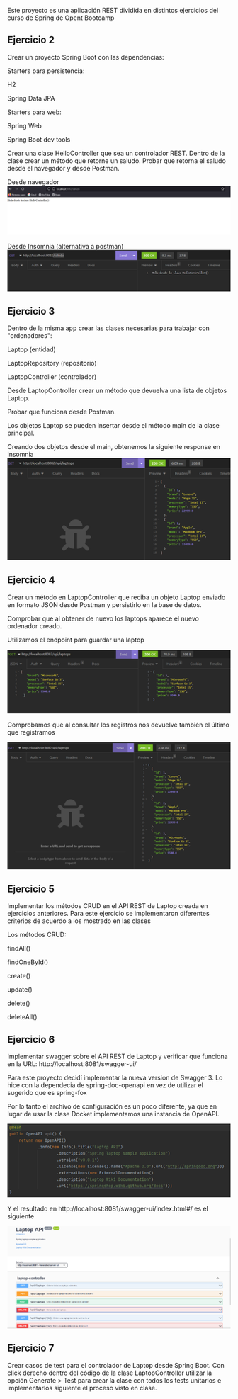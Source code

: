 Este proyecto es una aplicación REST dividida en distintos ejercicios del curso de  Spring de Opent Bootcamp

## Ejercicio 2

Crear un proyecto Spring Boot con las dependencias:

Starters para persistencia:

H2

Spring Data JPA

Starters para web:

Spring Web

Spring Boot dev tools

Crear una clase HelloController que sea un controlador REST. Dentro de la clase crear un método que retorne un saludo. Probar que retorna el saludo desde el navegador y desde Postman.

Desde navegador
![img.png](img.png)

Desde Insomnia (alternativa a postman)
![img_1.png](img_1.png)

## Ejercicio 3

Dentro de la misma app crear las clases necesarias para trabajar con "ordenadores":

Laptop (entidad)

LaptopRepository (repositorio)

LaptopController (controlador)

Desde LaptopController crear un método que devuelva una lista de objetos Laptop.

Probar que funciona desde Postman.

Los objetos Laptop se pueden insertar desde el método main de la clase principal.

Creando dos objetos desde el main, obtenemos la siguiente response en insomnia
![img_2.png](img_2.png)

## Ejercicio 4

Crear un método en LaptopController que reciba un objeto Laptop enviado en formato JSON desde Postman y persistirlo en la base de datos.

Comprobar que al obtener de nuevo los laptops aparece el nuevo ordenador creado.

Utilizamos el endpoint para guardar una laptop

![img_3.png](img_3.png)

Comprobamos que al consultar los registros nos devuelve también el último que registramos

![img_4.png](img_4.png)


## Ejercicio 5

Implementar los métodos CRUD en el API REST de Laptop creada en ejercicios anteriores.
Para este ejercicio se implementaron diferentes criterios de acuerdo a los mostrado en las clases

Los métodos CRUD:

findAll()

findOneById()

create()

update()

delete()

deleteAll()


## Ejercicio 6

Implementar swagger sobre el API REST de Laptop y verificar que funciona en la URL: http://localhost:8081/swagger-ui/

Para este proyecto decidí implementar la nueva version de Swagger 3. Lo hice con
la dependecia de spring-doc-openapi en vez de utilizar el sugerido que es spring-fox

Por lo tanto el archivo de configuración es un poco diferente, ya que en lugar de usar la
clase Docket implementamos una instancia de OpenAPI.

![img_6.png](img_6.png)

Y el resultado en http://localhost:8081/swagger-ui/index.html#/ es el siguiente

![img_5.png](img_5.png)


## Ejercicio 7

Crear casos de test para el controlador de Laptop desde Spring Boot. 
Con click derecho dentro del código de la clase LaptopController utilizar la 
opción Generate > Test para crear la clase con todos los tests unitarios e 
implementarlos siguiente el proceso visto en clase.